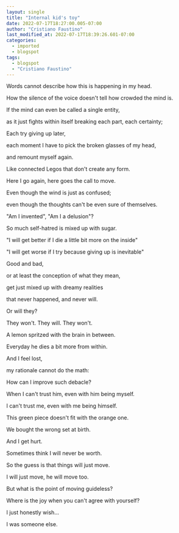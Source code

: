```yaml
---
layout: single
title: "Internal kid's toy"
date: 2022-07-17T18:27:00.005-07:00
author: "Cristiano Faustino"
last_modified_at: 2022-07-17T18:39:26.601-07:00
categories:
  - imported
  - blogspot
tags:
  - blogspot
  - "Cristiano Faustino"
---
```

Words cannot describe how this is happening in my head.

How the silence of the voice doesn't tell how crowded the mind is.

If the mind can even be called a single entity,

as it just fights within itself breaking each part, each certainty;

Each try giving up later,

each moment I have to pick the broken glasses of my head,

and remount myself again.

Like connected Legos that don't create any form.

Here I go again, here goes the call to move.

Even though the wind is just as confused;

even though the thoughts can't be even sure of themselves.

"Am I invented", "Am I a delusion"?

So much self-hatred is mixed up with sugar.

"I will get better if I die a little bit more on the inside"

"I will get worse if I try because giving up is inevitable"

Good and bad, 

or at least the conception of what they mean, 

get just mixed up with dreamy realities 

that never happened, and never will.

Or will they?

They won't. They will. They won't.

A lemon spritzed with the brain in between.

Everyday he dies a bit more from within.

And I feel lost, 

my rationale cannot do the math:

How can I improve such debacle?

When I can't trust him, even with him being myself.

I can't trust me, even with me being himself.

This green piece doesn't fit with the orange one.

We bought the wrong set at birth.

And I get hurt.

Sometimes think I will never be worth.

So the guess is that things will just move.

I will just move, he will move too.

But what is the point of moving guideless?

Where is the joy when you can't agree with yourself?



I just honestly wish...

I was someone else.
